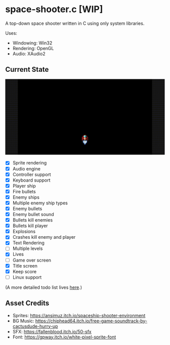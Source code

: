 space-shooter.c [WIP]
=====================
A top-down space shooter written in C using only system libraries.

Uses:
- Windowing: Win32
- Rendering: OpenGL
- Audio: XAudio2

Current State
-------------

![gif](./space-shooter.c.gif)

- [x] Sprite rendering
- [x] Audio engine
- [x] Controller support
- [x] Keyboard support
- [x] Player ship
- [x] Fire bullets
- [x] Enemy ships
- [x] Multiple enemy ship types
- [x] Enemy bullets
- [x] Enemy bullet sound
- [x] Bullets kill enemies
- [x] Bullets kill player
- [x] Explosions
- [x] Crashes kill enemy and player
- [x] Text Rendering
- [ ] Multiple levels
- [x] Lives
- [ ] Game over screen
- [x] Title screen
- [x] Keep score
- [ ] Linux support

(A more detailed todo list lives [here](./TODO.md).)

Asset Credits
-------------
- Sprites: https://ansimuz.itch.io/spaceship-shooter-environment
- BG Music: https://chiphead64.itch.io/free-game-soundtrack-by-cactusdude-hurry-up
- SFX: https://fallenblood.itch.io/50-sfx
- Font: https://gpway.itch.io/white-pixel-sprite-font